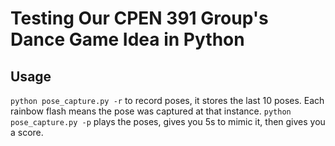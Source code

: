 # Testing Our CPEN 391 Group's Dance Game Idea in Python
## Usage
`python pose_capture.py -r` to record poses, it stores the last 10 poses. Each rainbow flash means the pose was captured at that instance. 
`python pose_capture.py -p` plays the poses, gives you 5s to mimic it, then gives you a score. 